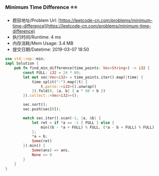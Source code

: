 
### Minimum Time Difference :star::star:
- 题目地址/Problem Url: [https://leetcode-cn.com/problems/minimum-time-difference](https://leetcode-cn.com/problems/minimum-time-difference)
- 执行时间/Runtime: 4 ms 
- 内存消耗/Mem Usage: 3.4 MB
- 提交日期/Datetime: 2019-03-07 18:50

```rust
use std::cmp::min;
impl Solution {
    pub fn find_min_difference(time_points: Vec<String>) -> i32 {
        const FULL: i32 = 24 * 60;
        let mut sec:Vec<i32> = time_points.iter().map(|time| {
            time.split(":").map(|t| {
                t.parse::<i32>().unwrap()
            }).fold(0, |a, b| { a * 60 + b })
        }).collect::<Vec<i32>>();

        sec.sort();
        sec.push(sec[0]);

        match sec.iter().scan(-1, |a, &b| {
            let ret = if *a == -1 { FULL } else {
                min((b - *a + FULL) % FULL, (*a - b + FULL) % FULL)
            };
            *a = b;
            Some(ret)
        }).min() {
            Some(ans) => ans,
            None => 0
        }
    }
}

```
